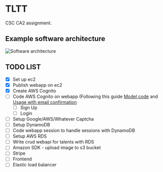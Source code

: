 # TLTT
CSC CA2 assignment.

## Example software architecture
![Software architecture](https://res.cloudinary.com/dvd8o6hhv/image/upload/v1531808613/CSC/architecture.png)

## TODO LIST

- [x] Set up ec2
- [x] Publish webapp on ec2
- [x] Create AWS Cognito
- [ ] Code AWS Cognito on webapp (Following this guide [Model code](https://aws.amazon.com/blogs/mobile/use-csharp-to-register-and-authenticate-with-amazon-cognito-user-pools/) and [Usage with email confirmation](https://aws.amazon.com/blogs/mobile/sign-up-and-confirm-with-user-pools-using-csharp/)
  - [ ] Sign Up
  - [ ] Login
- [ ] Setup Google/AWS/Whatever Captcha
- [ ] Setup DynamoDB
- [ ] Code webapp session to handle sessions with DynamoDB
- [ ] Setup AWS RDS
- [ ] Write crud webapi for talents with RDS
- [ ] Amazon SDK - upload image to s3 bucket
- [ ] Stripe
- [ ] Frontend
- [ ] Elastic load balancer
